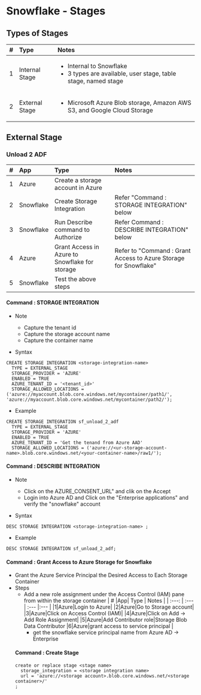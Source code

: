 # Snowflake - Stages

## Types of Stages

| # | Type    | Notes   |
| :---:   | :--- | :--- |
| 1 | Internal Stage   | <ul><li>Internal to Snowflake</li><li>3 types are available, user stage, table stage, named stage</li></ul>    |
| 2 | External Stage   | <ul><li>Microsoft Azure Blob storage, Amazon AWS S3, and Google Cloud Storage</li></ul>   |


## External Stage

### Unload 2 ADF

| # |App| Type    | Notes   |
| :---:   | :--- | :--- |:--- |
|1|Azure|Create a storage account in Azure|
|2|Snowflake|Create Storage Integration| Refer "Command : STORAGE INTEGRATION" below
|3|Snowflake|Run Describe command to Authorize| Refer Command : DESCRIBE INTEGRATION" below
|4|Azure|Grant Access in Azure to Snowflake for storage | Refer to "Command : Grant Access to Azure Storage for Snowflake"
|5|Snowflake|Test the above steps|



#### Command : STORAGE INTEGRATION

- Note
  - Capture the tenant id
  - Capture the storage account name
  - Capture the container name

- Syntax
```
CREATE STORAGE INTEGRATION <storage-integration-name>
  TYPE = EXTERNAL_STAGE
  STORAGE_PROVIDER = 'AZURE'
  ENABLED = TRUE
  AZURE_TENANT_ID = '<tenant_id>'
  STORAGE_ALLOWED_LOCATIONS = ('azure://myaccount.blob.core.windows.net/mycontainer/path1/', 'azure://myaccount.blob.core.windows.net/mycontainer/path2/');
```

- Example
```
CREATE STORAGE INTEGRATION sf_unload_2_adf
  TYPE = EXTERNAL_STAGE
  STORAGE_PROVIDER = 'AZURE'
  ENABLED = TRUE
  AZURE_TENANT_ID = 'Get the tenand from Azure AAD'
  STORAGE_ALLOWED_LOCATIONS = ('azure://<ur-storage-account-name>.blob.core.windows.net/<your-container-name>/raw1/');

```

#### Command : DESCRIBE INTEGRATION
- Note
  -  Click on the AZURE_CONSENT_URL" and clik on the Accept
  -  Login into Azure AD and Click on the "Enterprise applications" and verify the "snowflake" account


- Syntax
```
DESC STORAGE INTEGRATION <storage-integration-name> ;
```

- Example
  
```
DESC STORAGE INTEGRATION sf_unload_2_adf;
```

#### Command : Grant Access to Azure Storage for Snowflake

- Grant the Azure Service Principal the Desired Access to Each Storage Container
- Steps
  - Add a new role assignment under the Access Control (IAM) pane from within the storage container
| # |App| Type    | Notes   |
| :---:   | :--- | :--- |:--- |
|1|Azure|Login to Azure|
|2|Azure|Go to Storage account|
|3|Azure|Click on Access Control (IAM)|
|4|Azure|Click on Add -> Add Role Assignment|
|5|Azure|Add Contributor role|Storage Blob Data Contributor
|6|Azure|grant access to service principal |<ul><li>get the snowflake service principal name from Azure AD -> Enterprise

#### Command : Create Stage

```
create or replace stage <stage name>
  storage_integration = <storage integration name>
  url = 'azure://<storage account>.blob.core.windows.net/<storage container>/'
;
```



